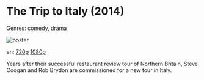# The Trip to Italy (2014)

Genres: comedy, drama

![poster](http://image.tmdb.org/t/p/w500/oqmQdPom1KJKh4sYTrISV5qFAzK.jpg)

en:
  [720p](magnet:?xt=urn:btih:410156D87C79CF8B4955432E352B4517BFF9C81A&tr=udp://glotorrents.pw:6969/announce&tr=udp://tracker.opentrackr.org:1337/announce&tr=udp://torrent.gresille.org:80/announce&tr=udp://tracker.openbittorrent.com:80&tr=udp://tracker.coppersurfer.tk:6969&tr=udp://tracker.leechers-paradise.org:6969&tr=udp://p4p.arenabg.ch:1337&tr=udp://tracker.internetwarriors.net:1337)
  [1080p](magnet:?xt=urn:btih:8968EEF1BCCA3FF71444D0E7136065BC5C91A32A&tr=udp://glotorrents.pw:6969/announce&tr=udp://tracker.opentrackr.org:1337/announce&tr=udp://torrent.gresille.org:80/announce&tr=udp://tracker.openbittorrent.com:80&tr=udp://tracker.coppersurfer.tk:6969&tr=udp://tracker.leechers-paradise.org:6969&tr=udp://p4p.arenabg.ch:1337&tr=udp://tracker.internetwarriors.net:1337)
  


Years after their successful restaurant review tour of Northern Britain, Steve Coogan and Rob Brydon are commissioned for a new tour in Italy.